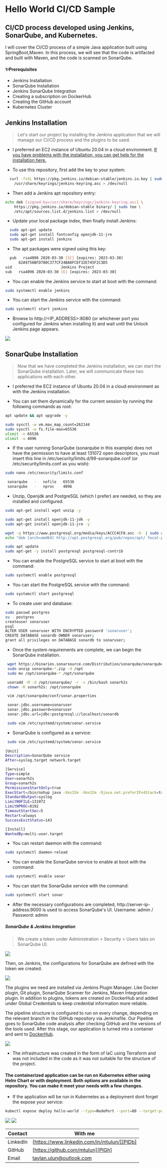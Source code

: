 # Hello World CI/CD Sample
## CI/CD process developed using Jenkins, SonarQube, and Kubernetes.


I will cover the CI/CD process of a simple Java application built using SpringBoot,Maven.
In this process, we will see that the code is artifacted and built with Maven, and the code is scanned on SonarQube.

#### ✨Prerequisites
- Jenkins Installation
- SonarQube Installation
- Jenkins SonarQube Integration
- Creating a subscription on DockerHub
- Creating the GitHub account
- Kubernetes Cluster

## Jenkins Installation
>Let's start our project by installing the Jenkins application that we will manage our CI/CD process and the plugins to be used.
- I preferred an EC2 instance of Ubuntu 20.04 in a cloud environment.
[If you have problems with the installation, you can get help for the installation here.][df1]

- To use this repository, first add the key to your system:
```sh
  curl -fsSL https://pkg.jenkins.io/debian-stable/jenkins.io.key | sudo tee \
    /usr/share/keyrings/jenkins-keyring.asc > /dev/null
```
- Then add a Jenkins apt repository entry:
```sh
echo deb [signed-by=/usr/share/keyrings/jenkins-keyring.asc] \
    https://pkg.jenkins.io/debian-stable binary/ | sudo tee \
    /etc/apt/sources.list.d/jenkins.list > /dev/null
```
- Update your local package index, then finally install Jenkins:
```sh
  sudo apt-get update
  sudo apt-get install fontconfig openjdk-11-jre
  sudo apt-get install jenkins
```
- The apt packages were signed using this key:
```sh
  pub   rsa4096 2020-03-30 [SC] [expires: 2023-03-30]
      62A9756BFD780C377CF24BA8FCEF32E745F2C3D5
uid                      Jenkins Project 
sub   rsa4096 2020-03-30 [E] [expires: 2023-03-30]
```
- You can enable the Jenkins service to start at boot with the command:
```sh
sudo systemctl enable jenkins
```
- You can start the Jenkins service with the command:
```sh
sudo systemctl start jenkins
```
- Browse to http://<IP_ADDRESS>:8080 (or whichever port you configured for Jenkins when installing it) and wait until the Unlock Jenkins page appears.

<img src="https://github.com/mtulun/images/blob/master/Unlock%20Jenkins.png">


## SonarQube Installation
>Now that we have completed the Jenkins installation, we can start the SonarQube installation. Later, we will communicate these two applications with each other.

- I preferred the EC2 instance of Ubuntu 20.04 in a cloud environment as with the Jenkins installation.

- You can set them dynamically for the current session by running the following commands as root:
```sh
apt update && apt upgrade -y

sudo sysctl -w vm.max_map_count=262144
sudo sysctl -w fs.file-max=65536
ulimit -n 65536
ulimit -u 4096
```
- If the user running SonarQube (sonarqube in this example) does not have the permission to have at least 131072 open descriptors, you must insert this line in /etc/security/limits.d/99-sonarqube.conf (or /etc/security/limits.conf as you wish):
```sh
sudo nano /etc/security/limits.conf

 sonarqube   -   nofile   65536
 sonarqube   -   nproc    4096
```
- Unzip, Openjdk and PostgreSQL (which I prefer) are needed, so they are installed and configured.
```sh
sudo apt-get install wget unzip -y

sudo apt-get install openjdk-11-jdk -y
sudo apt-get install openjdk-11-jre -y

wget -q https://www.postgresql.org/media/keys/ACCC4CF8.asc -O- | sudo apt-key add -
echo "deb [arch=amd64] http://apt.postgresql.org/pub/repos/apt/ focal-pgdg main" | sudo tee /etc/apt/sources.list.d/postgresql.list

sudo apt update
sudo apt-get -y install postgresql postgresql-contrib
```
- You can enable the PostgreSQL service to start at boot with the command:
```sh
sudo systemctl enable postgresql
```
- You can start the PostgreSQL service with the command:
```sh
sudo systemctl start postgresql
```
- To create user and database:
```sh
sudo passwd postgres
su - postgres
createuser sonaruser
psql
ALTER USER sonaruser WITH ENCRYPTED password 'sonaruser';
CREATE DATABASE sonardb OWNER sonaruser;
grant all privileges on DATABASE sonardb to sonaruser;
```
- Once the system requirements are complete, we can begin the SonarQube installation.
```sh
 wget https://binaries.sonarsource.com/Distribution/sonarqube/sonarqube-9.3.0.51899.zip
 sudo unzip sonarqube-*.zip -d /opt
 sudo mv /opt/sonarqube-* /opt/sonarqube

 useradd -M -d /opt/sonarqube/ -r -s /bin/bash sonarh2s
 chown -R sonarh2s: /opt/sonarqube

 vim /opt/sonarqube/conf/sonar.properties

 sonar.jdbc.username=sonaruser
 sonar.jdbc.password=sonaruser
 sonar.jdbc.url=jdbc:postgresql://localhost/sonardb

 sudo vim /etc/systemd/system/sonar.service
```
- SonarQube is configured as a service:
```sh
 sudo vim /etc/systemd/system/sonar.service
 
[Unit]
Description=SonarQube service
After=syslog.target network.target

[Service]
Type=simple
User=sonarh2s
Group=sonarh2s
PermissionsStartOnly=true
ExecStart=/bin/nohup java -Xms32m -Xmx32m -Djava.net.preferIPv4Stack=true -jar /opt/sonarqube/lib/sonar-application-9.3.0.51899.jar
StandardOutput=syslog
LimitNOFILE=131072
LimitNPROC=8192
TimeoutStartSec=5
Restart=always
SuccessExitStatus=143

[Install]
WantedBy=multi-user.target
```
- You can restart daemon with the command:
```sh
sudo systemctl daemon-reload
```
- You can enable the SonarQube service to enable at boot with the command:
```sh
sudo systemctl enable sonar
```
- You can start the SonarQube service with the command:
```sh
sudo systemctl start sonar
```
- After the necessary configurations are completed, http://server-ip-address:9000 is used to access SonarQube's UI.
Username: admin     /       Password: admin

##### SonarQube & Jenkins Integration

> We create a token under
> Administration > Security > Users
> tabs on SonarQube UI.

<img src="https://github.com/mtulun/images/blob/master/SonarQube%20Token%20Creation.png">

Then, on Jenkins, the configurations for SonarQube are defined with the token we created.

<img src="https://github.com/mtulun/images/blob/master/SonarQube%20Jenkins%20Integration.png">


The plugins we need are installed via Jenkins Plugin Manager. Like Docker plugin, Git plugin, SonarQube Scanner for Jenkins, Maven Integration plugin.
In addition to plugins, tokens are created on DockerHub and added under Global Credentials to keep credential information more reliable.

The pipeline structure is configured to run on every change, depending on the relevant branch in the GitHub repository via Jenkinsfile.
Our Pipeline goes to SonarQube code analysis after checking GitHub and the versions of the tools used.
After this stage, our application is turned into a container and sent to [DockerHub].

<img src="https://github.com/mtulun/images/blob/master/Pipeline%20Stages.png">

- The infrastructure was created in the form of IaC using Terraform and was not included in the code as it was not suitable for the structure of the project.

#### The containerized application can be run on Kubernetes either using Helm Chart or with deployment. Both options are available in the repository. You can make it meet your needs with a few changes.

- If the application will be run in Kubernetes as a deployment dont forget the expose your service:
```sh
kubectl expose deploy hello-world --type=NodePort --port=80 --target-port=8085
```
<img src="https://github.com/mtulun/images/blob/master/Pod.png">

<img src="https://github.com/mtulun/images/blob/master/HelloWorld.png">

| Contact | With me |
| ------ | ------ |
| LinkedIn | [https://www.linkedin.com/in/mtulun/][PlDb] |
| GitHub | [https://github.com/mtulun][PlGh] |
| Email | [taylan.ulun@outlook.com][PlGd] |

 




[//]: # (These are reference links used in the body of this note and get stripped out when the markdown processor does its job. There is no need to format nicely because it shouldn't be seen. Thanks SO - http://stackoverflow.com/questions/4823468/store-comments-in-markdown-syntax)

   [dill]: <https://github.com/joemccann/dillinger>
   [git-repo-url]: <https://github.com/joemccann/dillinger.git>
   [DockerHub]: <https://hub.docker.com>
   [df1]: https://pkg.jenkins.io/debian-stable/
   [markdown-it]: <https://github.com/markdown-it/markdown-it>
   [Ace Editor]: <http://ace.ajax.org>
   [node.js]: <http://nodejs.org>
   [Twitter Bootstrap]: <http://twitter.github.com/bootstrap/>
   [jQuery]: <http://jquery.com>
   [@tjholowaychuk]: <http://twitter.com/tjholowaychuk>
   [express]: <http://expressjs.com>
   [AngularJS]: <http://angularjs.org>
   [Gulp]: <http://gulpjs.com>

   [PlDb]: <https://www.linkedin.com/in/mtulun/>
   [PlGh]: <https://github.com/mtulun>
   [PlGd]: <https://outlook.live.com/owa/>
